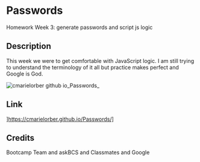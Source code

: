 # Passwords
Homework Week 3: generate passwords and script js logic


## Description

This week we were to get comfortable with JavaScript logic. I am still trying to understand the terminology of it all but practice makes perfect and Google is God. 

![cmarielorber github io_Passwords_](https://user-images.githubusercontent.com/109984761/195194212-20d08507-7931-4e78-a231-24ef0c1dc181.png)

## Link

]https://cmarielorber.github.io/Passwords/]

## Credits

Bootcamp Team and askBCS and Classmates and Google